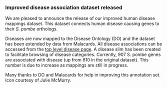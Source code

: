 ### Improved disease association dataset released

<!-- pombase_flags: frontpage -->
<!-- newsfeed_thumbnail: human disease.png -->

We are pleased to announce the release of our improved human disease mappings dataset. This dataset connects human disease causing genes to their _S. pombe_ orthologs.

Diseases are now mapped to the Disease Ontology (DO) and the dataset has been extended by data from Malacards. All disease associations can be accessed from the [top level disease page](https://www.pombase.org/term/DOID:4). A disease slim has been created to facilitate browsing of disease categories. Currently, 907 S. pombe genes are associated with disease (up from 610 in the original dataset). This number is due to increase as mappings are still in progress. 

Many thanks to DO and Malacards for help in improving this annotation set. Icon courtesy of Julie McMurry. 
